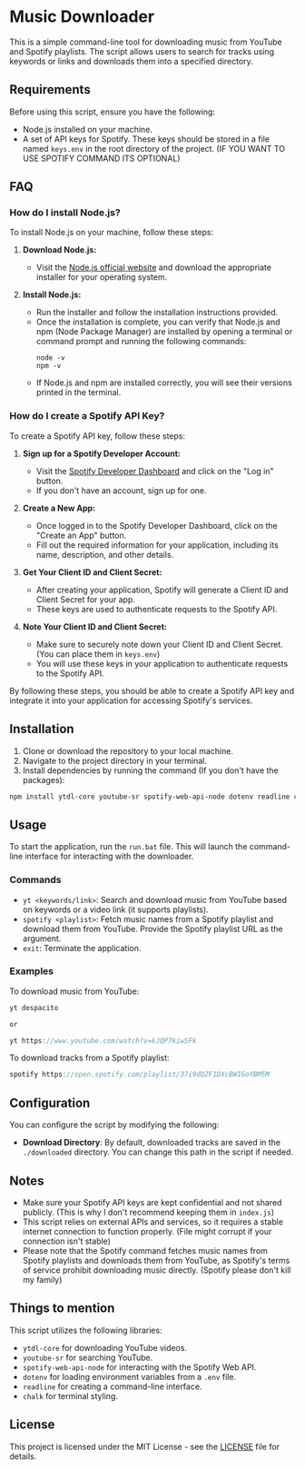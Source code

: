 # Music Downloader

This is a simple command-line tool for downloading music from YouTube and Spotify playlists. The script allows users to search for tracks using keywords or links and downloads them into a specified directory.

## Requirements

Before using this script, ensure you have the following:

- Node.js installed on your machine.
- A set of API keys for Spotify. These keys should be stored in a file named `keys.env` in the root directory of the project. (IF YOU WANT TO USE SPOTIFY COMMAND ITS OPTIONAL)

## FAQ

### How do I install Node.js?

To install Node.js on your machine, follow these steps:

1. **Download Node.js:**
   - Visit the [Node.js official website](https://nodejs.org/) and download the appropriate installer for your operating system.

2. **Install Node.js:**
   - Run the installer and follow the installation instructions provided.
   - Once the installation is complete, you can verify that Node.js and npm (Node Package Manager) are installed by opening a terminal or command prompt and running the following commands:
     ```
     node -v
     npm -v
     ```
   - If Node.js and npm are installed correctly, you will see their versions printed in the terminal.

### How do I create a Spotify API Key?

To create a Spotify API key, follow these steps:

1. **Sign up for a Spotify Developer Account:**
   - Visit the [Spotify Developer Dashboard](https://developer.spotify.com/dashboard/login) and click on the "Log in" button.
   - If you don't have an account, sign up for one.

2. **Create a New App:**
   - Once logged in to the Spotify Developer Dashboard, click on the "Create an App" button.
   - Fill out the required information for your application, including its name, description, and other details.

3. **Get Your Client ID and Client Secret:**
   - After creating your application, Spotify will generate a Client ID and Client Secret for your app.
   - These keys are used to authenticate requests to the Spotify API.

4. **Note Your Client ID and Client Secret:**
   - Make sure to securely note down your Client ID and Client Secret. (You can place them in `keys.env`)
   - You will use these keys in your application to authenticate requests to the Spotify API.

By following these steps, you should be able to create a Spotify API key and integrate it into your application for accessing Spotify's services.

## Installation

1. Clone or download the repository to your local machine.
2. Navigate to the project directory in your terminal.
3. Install dependencies by running the command (If you don't have the packages):

```bash
npm install ytdl-core youtube-sr spotify-web-api-node dotenv readline chalk
```

## Usage

To start the application, run the `run.bat` file. This will launch the command-line interface for interacting with the downloader.

### Commands

- `yt <keywords/link>`: Search and download music from YouTube based on keywords or a video link (it supports playlists).
- `spotify <playlist>`: Fetch music names from a Spotify playlist and download them from YouTube. Provide the Spotify playlist URL as the argument.
- `exit`: Terminate the application.

### Examples

To download music from YouTube:
```js
yt despacito

or

yt https://www.youtube.com/watch?v=kJQP7kiw5Fk
```

To download tracks from a Spotify playlist:
```js
spotify https://open.spotify.com/playlist/37i9dQZF1DXcBWIGoYBM5M
```


## Configuration

You can configure the script by modifying the following:

- **Download Directory**: By default, downloaded tracks are saved in the `./downloaded` directory. You can change this path in the script if needed.

## Notes

- Make sure your Spotify API keys are kept confidential and not shared publicly. (This is why I don't recommend keeping them in `index.js`)
- This script relies on external APIs and services, so it requires a stable internet connection to function properly. (File might corrupt if your connection isn't stable)
- Please note that the Spotify command fetches music names from Spotify playlists and downloads them from YouTube, as Spotify's terms of service prohibit downloading music directly. (Spotify please don't kill my family)

## Things to mention

This script utilizes the following libraries:

- `ytdl-core` for downloading YouTube videos.
- `youtube-sr` for searching YouTube.
- `spotify-web-api-node` for interacting with the Spotify Web API.
- `dotenv` for loading environment variables from a `.env` file.
- `readline` for creating a command-line interface.
- `chalk` for terminal styling.

## License

This project is licensed under the MIT License - see the [LICENSE](LICENSE) file for details.
